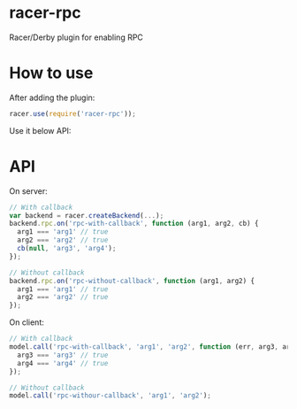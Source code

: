# racer-rpc
Racer/Derby plugin for enabling RPC

How to use
==========
After adding the plugin:
```javascript
racer.use(require('racer-rpc'));
```

Use it below API:

API
========

On server:
```javascript
// With callback
var backend = racer.createBackend(...);
backend.rpc.on('rpc-with-callback', function (arg1, arg2, cb) {
  arg1 === 'arg1' // true
  arg2 === 'arg2' // true
  cb(null, 'arg3', 'arg4');
});

// Without callback
backend.rpc.on('rpc-without-callback', function (arg1, arg2) {
  arg1 === 'arg1' // true
  arg2 === 'arg2' // true
});
```

On client:
```javascript
// With callback
model.call('rpc-with-callback', 'arg1', 'arg2', function (err, arg3, arg4) {
  arg3 === 'arg3' // true
  arg4 === 'arg4' // true
});

// Without callback
model.call('rpc-withour-callback', 'arg1', 'arg2');
```
